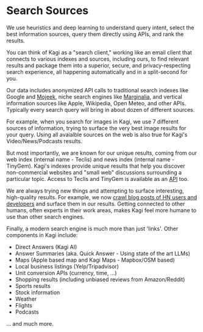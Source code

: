 # Search Sources

We use heuristics and deep learning to understand query intent, select the best information sources, query them directly using APIs, and rank the results.

You can think of Kagi as a "search client," working like an email client that connects to various indexes and sources, including ours, to find relevant results and package them into a superior, secure, and privacy-respecting search experience, all happening automatically and in a split-second for you.

Our data includes anonymized API calls to traditional search indexes like Google and [Mojeek](https://mojeek.com), niche search engines like [Marginalia](https://search.marginalia.nu), and vertical information sources like Apple, Wikipedia, Open Meteo, and other APIs. Typically every search query will bring in about dozen of different sources. 

For example, when you search for images in Kagi, we use 7 different sources of information, trying to surface the very best image results for your query. Using all avaialble sources on the web is also true for Kagi's Video/News/Podcasts results. 

But most importantly, we are known for our unique results, coming from our web index (internal name - Teclis) and news index (internal name - TinyGem). Kagi's indexes provide unique results that help you discover non-commercial websites and "small web" discussions surrounding a particular topic. Access to Teclis and TinyGem is available as an [API](https://help.kagi.com/kagi/api/enrich.html) too.

We are always trying new things and attempting to surface interesting, high-quality results. For example, we now [crawl blog posts of HN users and developers](https://twitter.com/KagiHQ/status/1685376538852687873) and surface them in our results. Getting connected to other humans, often experts in their work areas, makes Kagi feel more humane to use than other search engines. 

Finally, a modern search engine is much more than just 'links'. Other components in Kagi include:
- Direct Answers (Kagi AI)
- Answer Summaries (aka. Quick Answer - Using state of the art LLMs)
- Maps (Apple based map and Kagi Maps - Mapbox/OSM based)
- Local business listings (Yelp/Tripadvisor)
- Unit conversion APIs (currency, time, ...)
- Shopping results (including unbiased reviews from Amazon/Reddit)
- Sports results
- Stock information
- Weather
- Flights
- Podcasts

... and much more.

